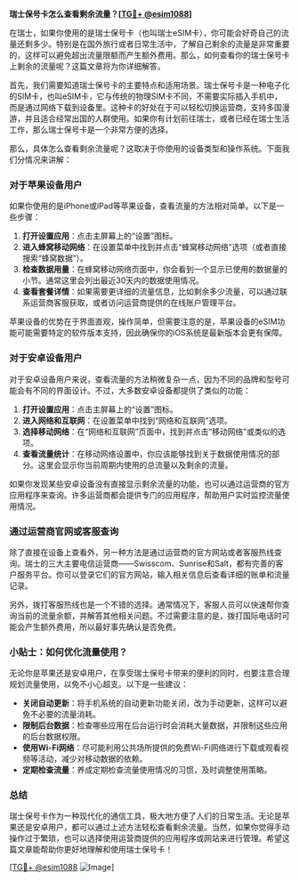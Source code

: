 **瑞士保号卡怎么查看剩余流量？[[TG💪+ @esim1088](https://t.me/s/esim1088)]**

在瑞士，如果你使用的是瑞士保号卡（也叫瑞士eSIM卡），你可能会好奇自己的流量还剩多少。特别是在国外旅行或者日常生活中，了解自己剩余的流量是非常重要的，这样可以避免超出流量限额而产生额外费用。那么，如何查看你的瑞士保号卡上剩余的流量呢？这篇文章将为你详细解答。

首先，我们需要知道瑞士保号卡的主要特点和适用场景。瑞士保号卡是一种电子化的SIM卡，也叫eSIM卡，它与传统的物理SIM卡不同，不需要实际插入手机中，而是通过网络下载到设备里。这种卡的好处在于可以轻松切换运营商，支持多国漫游，并且适合经常出国的人群使用。如果你有计划前往瑞士，或者已经在瑞士生活工作，那么瑞士保号卡是一个非常方便的选择。

那么，具体怎么查看剩余流量呢？这取决于你使用的设备类型和操作系统。下面我们分情况来讲解：

### 对于苹果设备用户

如果你使用的是iPhone或iPad等苹果设备，查看流量的方法相对简单。以下是一些步骤：

1. **打开设置应用**：点击主屏幕上的“设置”图标。
2. **进入蜂窝移动网络**：在设置菜单中找到并点击“蜂窝移动网络”选项（或者直接搜索“蜂窝数据”）。
3. **检查数据用量**：在蜂窝移动网络页面中，你会看到一个显示已使用的数据量的小节。通常这里会列出最近30天内的数据使用情况。
4. **查看套餐详情**：如果需要更详细的流量信息，比如剩余多少流量，可以通过联系运营商客服获取，或者访问运营商提供的在线账户管理平台。

苹果设备的优势在于界面直观，操作简单，但需要注意的是，苹果设备的eSIM功能可能需要特定的软件版本支持，因此确保你的iOS系统是最新版本会更有保障。

### 对于安卓设备用户

对于安卓设备用户来说，查看流量的方法稍微复杂一点，因为不同的品牌和型号可能会有不同的界面设计。不过，大多数安卓设备都提供了类似的功能：

1. **打开设置应用**：点击主屏幕上的“设置”图标。
2. **进入网络和互联网**：在设置菜单中找到“网络和互联网”选项。
3. **选择移动网络**：在“网络和互联网”页面中，找到并点击“移动网络”或类似的选项。
4. **查看流量统计**：在移动网络设置中，你应该能够找到关于数据使用情况的部分。这里会显示你当前周期内使用的总流量以及剩余的流量。

如果你发现某些安卓设备没有直接显示剩余流量的功能，也可以通过运营商的官方应用程序来查询。许多运营商都会提供专门的应用程序，帮助用户实时监控流量使用情况。

### 通过运营商官网或客服查询

除了直接在设备上查看外，另一种方法是通过运营商的官方网站或者客服热线查询。瑞士的三大主要电信运营商——Swisscom、Sunrise和Salt，都有完善的客户服务平台。你可以登录它们的官方网站，输入相关信息后查看详细的账单和流量记录。

另外，拨打客服热线也是一个不错的选择。通常情况下，客服人员可以快速帮你查询当前的流量余额，并解答其他相关问题。不过需要注意的是，拨打国际电话时可能会产生额外费用，所以最好事先确认是否免费。

### 小贴士：如何优化流量使用？

无论你是苹果还是安卓用户，在享受瑞士保号卡带来的便利的同时，也要注意合理规划流量使用，以免不小心超支。以下是一些建议：

- **关闭自动更新**：将手机系统的自动更新功能关闭，改为手动更新，这样可以避免不必要的流量消耗。
- **限制后台数据**：检查哪些应用在后台运行时会消耗大量数据，并限制这些应用的后台数据权限。
- **使用Wi-Fi网络**：尽可能利用公共场所提供的免费Wi-Fi网络进行下载或观看视频等活动，减少对移动数据的依赖。
- **定期检查流量**：养成定期检查流量使用情况的习惯，及时调整使用策略。

### 总结

瑞士保号卡作为一种现代化的通信工具，极大地方便了人们的日常生活。无论是苹果还是安卓用户，都可以通过上述方法轻松查看剩余流量。当然，如果你觉得手动操作过于繁琐，也可以选择使用运营商提供的应用程序或网站来进行管理。希望这篇文章能帮助你更好地理解和使用瑞士保号卡！

[[TG💪+ @esim1088](https://t.me/s/esim1088) ![Image](https://i.postimg.cc/4NQfJmqS/Snipaste-2025-05-13-00-14-12.png)]